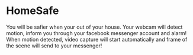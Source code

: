 # HomeSafe

You will be safier when your out of your house. Your webcam will detect motion, inform you through your facebook messenger
account and alarm! When motion detected, video capture will start automatically and frame of the scene will send to your messenger!
